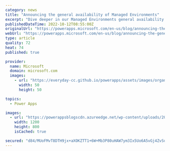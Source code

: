 ```yaml
---
category: news
title: "Announcing the general availability of Managed Environments"
excerpt: "Dive deeper in our Managed Environments general availability announcement and learn how you can gain more visibility and control over your application ecosystem today."
publishedDateTime: 2022-10-12T08:55:00Z
originalUrl: "https://powerapps.microsoft.com/en-us/blog/announcing-the-general-availability-of-managed-environments/"
webUrl: "https://powerapps.microsoft.com/en-us/blog/announcing-the-general-availability-of-managed-environments/"
type: article
quality: 72
heat: 74
published: true

provider:
  name: Microsoft
  domain: microsoft.com
  images:
    - url: "https://everyday-cc.github.io/powerapps/assets/images/organizations/microsoft.com-50x50.jpg"
      width: 50
      height: 50

topics:
  - Power Apps

images:
  - url: "https://powerappsblogscdn.azureedge.net/wp-content/uploads/2022/10/WIN23_PRO_HP_Elite_Folio_Office_003.png"
    width: 1200
    height: 800
    isCached: true

secured: "d84/MUoFMvT8DTH9jx+aXOKZTT1+6W+Mb3P80uHAW7ym3Ix5Uo6A5vGj4ZvSuraF47nDk6YeeKUMpYii/sYGLpo1TfourORQOi1ZVoofu70krLW5HKsa39b9BV+mSGCLyRzXVlOQmWWqUhycuMvW9ByUkR64OCYQVdc973bZ56Be92Xsi02xlq/cl92QZWhEY8nZh6KcvD1HDpeRYZVPf0NTAqKqNG18HdmMpIEBeb06W1SP3dYTvim16XTOcqQPxc4zpuhIatMZI6f33x1ocLvTUc9ASyaoqOBEHUaKibtel88ezQEjqw3dvNngBcoydKvCcUXuF/25QqAHMgJ3ELH3ytVGIgrjDJDyOkSgiE4=;CmwdMpSFVicFg0/HRtj6hA=="
---
```


